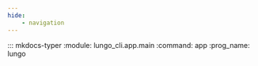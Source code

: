 ```yaml
---
hide:
    - navigation
---
```


<!-- @formatter:off -->

::: mkdocs-typer
    :module: lungo_cli.app.main
    :command: app
    :prog_name: lungo

